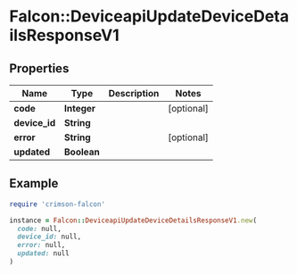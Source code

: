 # Falcon::DeviceapiUpdateDeviceDetailsResponseV1

## Properties

| Name | Type | Description | Notes |
| ---- | ---- | ----------- | ----- |
| **code** | **Integer** |  | [optional] |
| **device_id** | **String** |  |  |
| **error** | **String** |  | [optional] |
| **updated** | **Boolean** |  |  |

## Example

```ruby
require 'crimson-falcon'

instance = Falcon::DeviceapiUpdateDeviceDetailsResponseV1.new(
  code: null,
  device_id: null,
  error: null,
  updated: null
)
```

